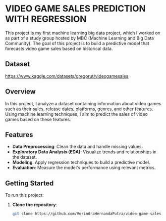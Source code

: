 # VIDEO GAME SALES PREDICTION WITH REGRESSION

This project is my first machine learning big data project, which I worked on as part of a study group hosted by MBC (Machine Learning and Big Data Community). The goal of this project is to build a predictive model that forecasts video game sales based on historical data.

## Dataset
https://www.kaggle.com/datasets/gregorut/videogamesales

## Overview
In this project, I analyze a dataset containing information about video games such as their sales, release dates, platforms, genres, and other features. Using machine learning techniques, I aim to predict the sales of video games based on these features.

## Features
- **Data Preprocessing**: Clean the data and handle missing values.
- **Exploratory Data Analysis (EDA)**: Visualize trends and relationships in the dataset.
- **Modeling**: Apply regression techniques to build a predictive model.
- **Evaluation**: Measure the model's performance using relevant metrics.

## Getting Started

To run this project:

1. **Clone the repository**:

   ```bash
   git clone https://github.com/VerindraHernandaPutra/video-game-sales-prediction.git
